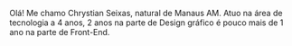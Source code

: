 Olá! Me chamo Chrystian Seixas, natural de Manaus AM. Atuo na área de tecnologia a 4 anos, 2 anos na parte de Design gráfico é pouco mais de 1 ano na parte
de Front-End.
